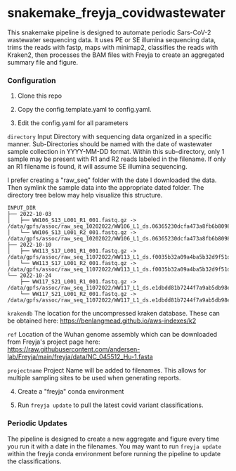 # snakemake_freyja_covidwastewater

This snakemake pipeline is designed to automate periodic Sars-CoV-2 wastewater sequencing data. It uses PE or SE illumina sequencing data, trims the reads with fastp, maps with minimap2, classifies the reads with Kraken2, then processes the BAM files with Freyja to create an aggregated summary file and figure. 

### Configuration

1. Clone this repo

2. Copy the config.template.yaml to config.yaml.

3. Edit the config.yaml for all parameters

`directory` Input Directory with sequencing data organized in a specific manner. Sub-Directories should be named with the date of wastewater sample collection in YYYY-MM-DD format. Within this sub-directory, only 1 sample may be present with R1 and R2 reads labeled in the filename. If only an R1 filename is found, it will assume SE illumina sequencing.

I prefer creating a "raw_seq" folder with the date I downloaded the data. Then symlink the sample data into the appropriate dated folder. The directory tree below may help visualize this structure.

```
INPUT_DIR
├── 2022-10-03
│   ├── WW106_S13_L001_R1_001.fastq.gz -> /data/gpfs/assoc/raw_seq_10202022/WW106_L1_ds.06365230dcfa473a8fb6b8098ab760c4/WW106_S13_L001_R1_001.fastq.gz
│   └── WW106_S13_L001_R2_001.fastq.gz -> /data/gpfs/assoc/raw_seq_10202022/WW106_L1_ds.06365230dcfa473a8fb6b8098ab760c4/WW106_S13_L001_R2_001.fastq.gz
├── 2022-10-10
│   ├── WW113_S17_L001_R1_001.fastq.gz -> /data/gpfs/assoc/raw_seq_11072022/WW113_L1_ds.f0035b32a09a4ba5b32d9f51df134902/WW113_S17_L001_R1_001.fastq.gz
│   └── WW113_S17_L001_R2_001.fastq.gz -> /data/gpfs/assoc/raw_seq_11072022/WW113_L1_ds.f0035b32a09a4ba5b32d9f51df134902/WW113_S17_L001_R2_001.fastq.gz
└── 2022-10-24
    ├── WW117_S21_L001_R1_001.fastq.gz -> /data/gpfs/assoc/raw_seq_11072022/WW117_L1_ds.e1dbdd81b7244f7a9ab5db98e5ddcfdb/WW117_S21_L001_R1_001.fastq.gz
    └── WW117_S21_L001_R2_001.fastq.gz -> /data/gpfs/assoc/raw_seq_11072022/WW117_L1_ds.e1dbdd81b7244f7a9ab5db98e5ddcfdb/WW117_S21_L001_R2_001.fastq.gz
```


`krakendb` The location for the uncompressed kraken database. These can be obtained here: https://benlangmead.github.io/aws-indexes/k2

`ref` Location of the Wuhan genome assembly which can be downloaded from Freyja's project page here: https://raw.githubusercontent.com/andersen-lab/Freyja/main/freyja/data/NC_045512_Hu-1.fasta

`projectname` Project Name will be added to filenames. This allows for multiple sampling sites to be used when generating reports. 


4. Create a "freyja" conda environment

5. Run `freyja update` to pull the latest covid variant classifications.


### Periodic Updates

The pipeline is designed to create a new aggregate and figure every time you run it with a date in the filenames. You may want to run `freyja update` within the freyja conda environment before running the pipeline to update the classifications.


